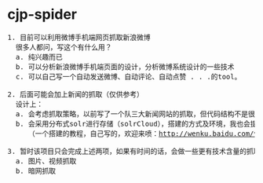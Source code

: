 cjp-spider
==========
<pre>
1. 目前可以利用微博手机端网页抓取新浪微博
  很多人都问，写这个有什么用？
  a. 纯兴趣而已
  b. 可以分析新浪微博手机端页面的设计，分析微博系统设计的一些技术
  c. 可以自己写一个自动发送微博、自动评论、自动点赞 . . .的tool。

2. 后面可能会加上新闻的抓取（仅供参考）
  设计上：
  a. 会考虑抓取策略，以前写了一个队三大新闻网站的抓取，但代码结构不是很好，有时间重构一下，然后放上来；
  b. 会采用分布式solr进行存储（solrCloud），搭建的方式及环境，我也会提供出一个链接；
     （一个搭建的教程，自己写的，欢迎来喷：<a href="http://wenku.baidu.com/view/8d858fb2360cba1aa911da59.html" target="_blank">http://wenku.baidu.com/view/8d858fb2360cba1aa911da59.html</a>）

3. 暂时该项目只会完成上述两项，如果有时间的话，会做一些更有技术含量的抓取
  a. 图片、视频抓取
  b. 暗网抓取



</pre>
